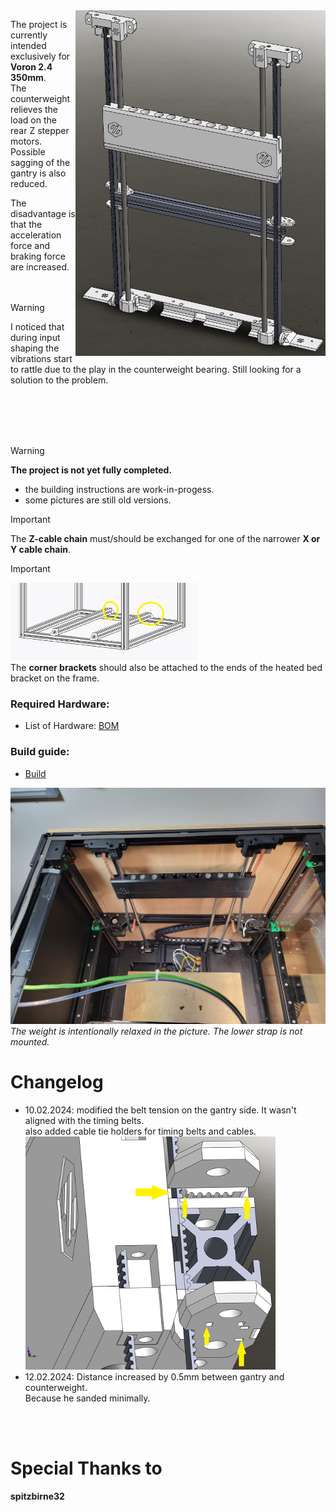 <img src='images/group_4.png' align="right" width='400'>

The project is currently intended exclusively for __Voron 2.4 350mm__. <br>
The counterweight relieves the load on the rear Z stepper motors.<br>
Possible sagging of the gantry is also reduced.<br>

The disadvantage is that the acceleration force and braking force are increased.<br>
<br>
<br>

> [!WARNING]
> I noticed that during input shaping the vibrations start to rattle due to the play in the counterweight bearing.
> Still looking for a solution to the problem.

<br>
<br>
<br>
<br>

> [!WARNING]
> __The project is not yet fully completed.__ <br>
> - the building instructions are work-in-progess. <br>
> - some pictures are still old versions. <br>

> [!IMPORTANT]
> The __Z-cable chain__ must/should be exchanged for one of the narrower __X or Y cable chain__.

> [!IMPORTANT]
> <img src='images/corner_brackets.png' width='300'> <br>
> The __corner brackets__ should also be attached to the ends of the heated bed bracket on the frame.

### Required Hardware:<br>
* List of Hardware: [BOM](/BOM.md)

### Build guide:<br>
* [Build](/Build.md)

<img src='picture/group_01.jpg' width='700'> <br>
_The weight is intentionally relaxed in the picture.
The lower strap is not mounted._

# Changelog

* 10.02.2024: modified the belt tension on  the gantry side. It wasn't aligned with the timing belts. <br> also added cable tie holders for timing belts and cables. <br>
<img src='images/group_3.png' width='400'>  <br>
* 12.02.2024: Distance increased by 0.5mm between gantry and counterweight. <br> Because he sanded minimally.
<br>
<br>

# Special Thanks to
__spitzbirne32__
